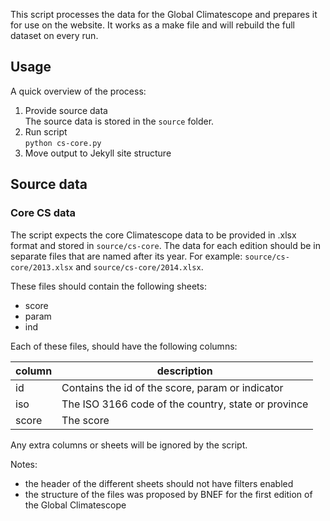 This script processes the data for the Global Climatescope and prepares it for use on the website. It works as a make file and will rebuild the full dataset on every run.

## Usage
A quick overview of the process:

1. Provide source data  
The source data is stored in the ```source``` folder.
2. Run script  
```python cs-core.py```
3. Move output to Jekyll site structure

## Source data
### Core CS data
The script expects the core Climatescope data to be provided in .xlsx format and stored in ```source/cs-core```. The data for each edition should be in separate files that are named after its year. For example: ```source/cs-core/2013.xlsx``` and ```source/cs-core/2014.xlsx```.

These files should contain the following sheets:

- score
- param
- ind

Each of these files, should have the following columns:

| column | description |
| --- | --- |
| id | Contains the id of the score, param or indicator |
| iso | The ISO 3166 code of the country, state or province |
| score | The score |

Any extra columns or sheets will be ignored by the script.

Notes:
- the header of the different sheets should not have filters enabled
- the structure of the files was proposed by BNEF for the first edition of the Global Climatescope